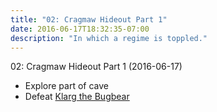 ```yaml
---
title: "02: Cragmaw Hideout Part 1"
date: 2016-06-17T18:32:35-07:00
description: "In which a regime is toppled."
---
```


02: Cragmaw Hideout Part 1 (2016-06-17)

- Explore part of cave
- Defeat [Klarg the Bugbear](../non-player-characters/#wiki-toc-klarg)
